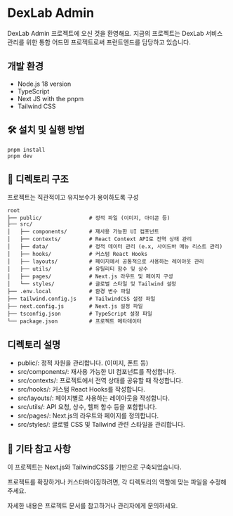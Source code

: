 # DexLab Admin

DexLab Admin 프로젝트에 오신 것을 환영해요. 지금의 프로젝트는 DexLab 서비스 관리를 위한 통합 어드민 프로젝트로써 프런트엔드를 담당하고 있습니다.

## 개발 환경
- Node.js 18 version
- TypeScript
- Next JS with the pnpm
- Tailwind CSS

## 🛠️ 설치 및 실행 방법

```
pnpm install
pnpm dev
```

## 📁 디렉토리 구조

프로젝트는 직관적이고 유지보수가 용이하도록 구성

```
root
├── public/               # 정적 파일 (이미지, 아이콘 등)
├── src/
│   ├── components/       # 재사용 가능한 UI 컴포넌트
│   ├── contexts/         # React Context API로 전역 상태 관리
│   ├── data/             # 정적 데이터 관리 (e.x, 사이드바 메뉴 리스트 관리)
│   ├── hooks/            # 커스텀 React Hooks
│   ├── layouts/          # 페이지에서 공통적으로 사용하는 레이아웃 관리
│   ├── utils/            # 유틸리티 함수 및 상수
│   ├── pages/            # Next.js 라우트 및 페이지 구성
│   └── styles/           # 글로벌 스타일 및 Tailwind 설정
├── .env.local            # 환경 변수 파일
├── tailwind.config.js    # TailwindCSS 설정 파일
├── next.config.js        # Next.js 설정 파일
├── tsconfig.json         # TypeScript 설정 파일
└── package.json          # 프로젝트 메타데이터
```

## 디렉토리 설명

- public/: 정적 자원을 관리합니다. (이미지, 폰트 등)
- src/components/: 재사용 가능한 UI 컴포넌트를 작성합니다.
- src/contexts/: 프로젝트에서 전역 상태를 공유할 때 작성합니다.
- src/hooks/: 커스텀 React Hooks를 작성합니다.
- src/layouts/: 페이지별로 사용하는 레이아웃을 작성합니다.
- src/utils/: API 요청, 상수, 헬퍼 함수 등을 포함합니다.
- src/pages/: Next.js의 라우트와 페이지를 정의합니다.
- src/styles/: 글로벌 CSS 및 Tailwind 관련 스타일을 관리합니다.


## 🌟 기타 참고 사항

이 프로젝트는 Next.js와 TailwindCSS를 기반으로 구축되었습니다.

프로젝트를 확장하거나 커스터마이징하려면, 각 디렉토리의 역할에 맞는 파일을 수정해주세요.

자세한 내용은 프로젝트 문서를 참고하거나 관리자에게 문의하세요.

